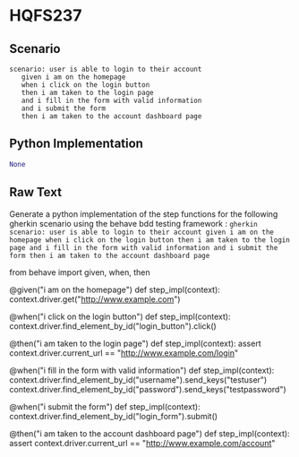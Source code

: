 # HQFS237
## Scenario
```gherkin
scenario: user is able to login to their account 
   given i am on the homepage 
   when i click on the login button 
   then i am taken to the login page 
   and i fill in the form with valid information 
   and i submit the form 
   then i am taken to the account dashboard page
```


## Python Implementation
```python
None
```


## Raw Text
Generate a python implementation of the step functions for the following gherkin scenario using the behave bdd testing framework : ```gherkin scenario: user is able to login to their account given i am on the homepage when i click on the login button then i am taken to the login page and i fill in the form with valid information and i submit the form then i am taken to the account dashboard page ```



from behave import given, when, then

@given("i am on the homepage")
def step_impl(context):
    context.driver.get("http://www.example.com")

@when("i click on the login button")
def step_impl(context):
    context.driver.find_element_by_id("login_button").click()

@then("i am taken to the login page")
def step_impl(context):
    assert context.driver.current_url == "http://www.example.com/login"

@when("i fill in the form with valid information")
def step_impl(context):
    context.driver.find_element_by_id("username").send_keys("testuser")
    context.driver.find_element_by_id("password").send_keys("testpassword")

@when("i submit the form")
def step_impl(context):
    context.driver.find_element_by_id("login_form").submit()

@then("i am taken to the account dashboard page")
def step_impl(context):
    assert context.driver.current_url == "http://www.example.com/account"
